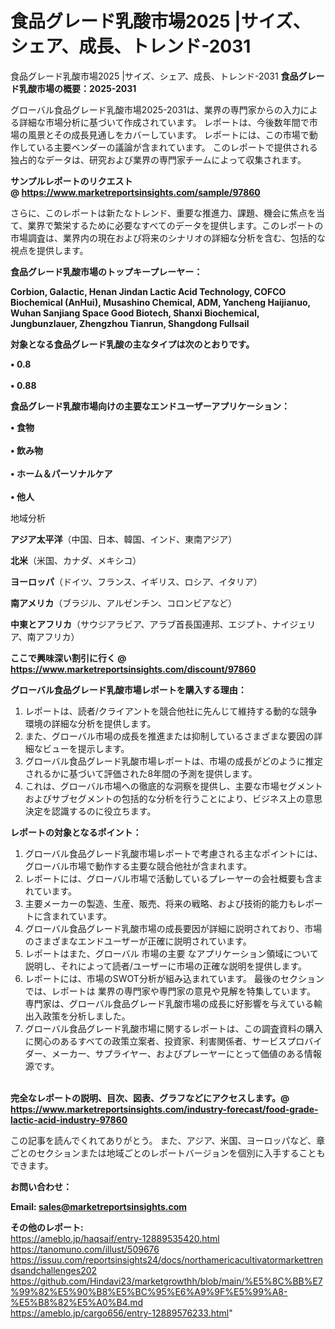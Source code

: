 # 食品グレード乳酸市場2025 |サイズ、シェア、成長、トレンド-2031
食品グレード乳酸市場2025 |サイズ、シェア、成長、トレンド-2031
<strong><b>食品グレード乳酸市場の概要：2025-2031</b></strong>

グローバル食品グレード乳酸市場2025-2031は、業界の専門家からの入力による詳細な市場分析に基づいて作成されています。 レポートは、今後数年間で市場の風景とその成長見通しをカバーしています。 レポートには、この市場で動作している主要ベンダーの議論が含まれています。 このレポートで提供される独占的なデータは、研究および業界の専門家チームによって収集されます。

<strong>サンプルレポートのリクエスト @ <a href=https://www.marketreportsinsights.com/sample/97860>https://www.marketreportsinsights.com/sample/97860</a></strong>

さらに、このレポートは新たなトレンド、重要な推進力、課題、機会に焦点を当て、業界で繁栄するために必要なすべてのデータを提供します。このレポートの市場調査は、業界内の現在および将来のシナリオの詳細な分析を含む、包括的な視点を提供します。

<strong>食品グレード乳酸市場のトップキープレーヤー：</strong>

<strong>Corbion, Galactic, Henan Jindan Lactic Acid Technology, COFCO Biochemical (AnHui), Musashino Chemical, ADM, Yancheng Haijianuo, Wuhan Sanjiang Space Good Biotech, Shanxi Biochemical, Jungbunzlauer, Zhengzhou Tianrun, Shangdong Fullsail</strong>

<strong><b>対象となる食品グレード乳酸の主なタイプは次のとおりです。</b></strong>

<strong>• 0.8<br><br>• 0.88</strong>

<strong><b>食品グレード乳酸市場向けの主要なエンドユーザーアプリケーション：</b></strong>

<strong>• 食物<br><br>• 飲み物<br><br>• ホーム＆パーソナルケア<br><br>• 他人</strong>

 地域分析

<strong><b>アジア太平洋</b></strong>（中国、日本、韓国、インド、東南アジア）

<strong><b>北米</b></strong>（米国、カナダ、メキシコ）

<strong><b>ヨーロッパ</b></strong>（ドイツ、フランス、イギリス、ロシア、イタリア）

<strong><b>南アメリカ</b></strong>（ブラジル、アルゼンチン、コロンビアなど）

<strong><b>中東とアフリカ</b></strong>（サウジアラビア、アラブ首長国連邦、エジプト、ナイジェリア、南アフリカ）

<strong>ここで興味深い割引に行く @ <a href=https://www.marketreportsinsights.com/discount/97860>https://www.marketreportsinsights.com/discount/97860</a></strong>

<strong><b>グローバル食品グレード乳酸市場レポートを購入する理由：</b></strong>
<ol>
  <li>レポートは、読者/クライアントを競合他社に先んじて維持する動的な競争環境の詳細な分析を提供します。</li>
  <li>また、グローバル市場の成長を推進または抑制しているさまざまな要因の詳細なビューを提示します。</li>
  <li>グローバル食品グレード乳酸市場レポートは、市場の成長がどのように推定されるかに基づいて評価された8年間の予測を提供します。</li>
  <li>これは、グローバル市場への徹底的な洞察を提供し、主要な市場セグメントおよびサブセグメントの包括的な分析を行うことにより、ビジネス上の意思決定を認識するのに役立ちます。</li>
</ol>
<strong><b>レポートの対象となるポイント：</b></strong>
<ol>
  <li>グローバル食品グレード乳酸市場レポートで考慮される主なポイントには、グローバル市場で動作する主要な競合他社が含まれます。</li>
  <li>レポートには、グローバル市場で活動しているプレーヤーの会社概要も含まれています。</li>
  <li>主要メーカーの製造、生産、販売、将来の戦略、および技術的能力もレポートに含まれています。</li>
  <li>グローバル食品グレード乳酸市場の成長要因が詳細に説明されており、市場のさまざまなエンドユーザーが正確に説明されています。</li>
  <li>レポートはまた、グローバル 市場の主要 なアプリケーション領域について説明し、それによって読者/ユーザーに市場の正確な説明を提供します。</li>
  <li>レポートには、市場のSWOT分析が組み込まれています。 最後のセクションでは、レポートは 業界の専門家や専門家の意見や見解を特集しています。 専門家は、グローバル食品グレード乳酸市場の成長に好影響を与えている輸出入政策を分析しました。</li>
  <li>グローバル食品グレード乳酸市場に関するレポートは、この調査資料の購入に関心のあるすべての政策立案者、投資家、利害関係者、サービスプロバイダー、メーカー、サプライヤー、およびプレーヤーにとって価値のある情報源です。</li>
</ol><br>
<strong>完全なレポートの説明、目次、図表、グラフなどにアクセスします。@ <a href=https://www.marketreportsinsights.com/industry-forecast/food-grade-lactic-acid-industry-97860>https://www.marketreportsinsights.com/industry-forecast/food-grade-lactic-acid-industry-97860</a></strong>

この記事を読んでくれてありがとう。 また、アジア、米国、ヨーロッパなど、章ごとのセクションまたは地域ごとのレポートバージョンを個別に入手することもできます。

<strong><b>お問い合わせ：</b></strong>

<strong>Email: </strong><a href=mailto:sales@marketreportsinsights.com><strong>sales@marketreportsinsights.com</strong></a>

<strong>その他のレポート:</strong>
<br>
<a href=https://ameblo.jp/haqsaif/entry-12889535420.html>https://ameblo.jp/haqsaif/entry-12889535420.html</a>
<br>
<a href=https://tanomuno.com/illust/509676>https://tanomuno.com/illust/509676</a>
<br>
<a href=https://issuu.com/reportsinsights24/docs/northamericacultivatormarkettrendsandchallenges202>https://issuu.com/reportsinsights24/docs/northamericacultivatormarkettrendsandchallenges202</a>
<br>
<a href=https://github.com/Hindavi23/marketgrowthh/blob/main/%E5%8C%BB%E7%99%82%E5%90%B8%E5%BC%95%E6%A9%9F%E5%99%A8-%E5%B8%82%E5%A0%B4.md>https://github.com/Hindavi23/marketgrowthh/blob/main/%E5%8C%BB%E7%99%82%E5%90%B8%E5%BC%95%E6%A9%9F%E5%99%A8-%E5%B8%82%E5%A0%B4.md</a>
<br>
<a href=https://ameblo.jp/cargo656/entry-12889576233.html>https://ameblo.jp/cargo656/entry-12889576233.html</a>"
